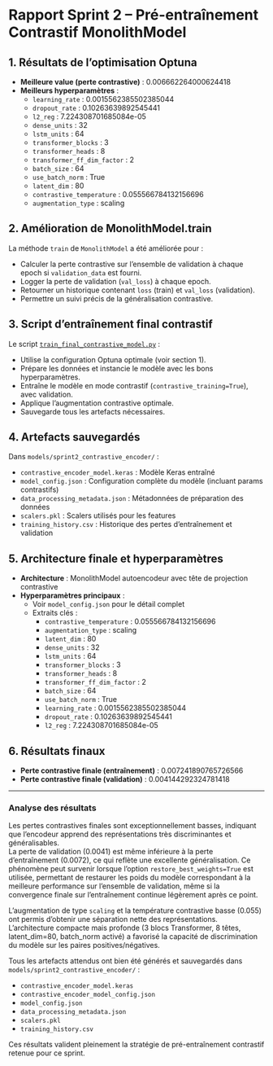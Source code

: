 # Rapport Sprint 2 – Pré-entraînement Contrastif MonolithModel

## 1. Résultats de l’optimisation Optuna

- **Meilleure value (perte contrastive)** : 0.006662264000624418
- **Meilleurs hyperparamètres** :
    - `learning_rate` : 0.0015562385502385044
    - `dropout_rate` : 0.10263639892545441
    - `l2_reg` : 7.224308701685084e-05
    - `dense_units` : 32
    - `lstm_units` : 64
    - `transformer_blocks` : 3
    - `transformer_heads` : 8
    - `transformer_ff_dim_factor` : 2
    - `batch_size` : 64
    - `use_batch_norm` : True
    - `latent_dim` : 80
    - `contrastive_temperature` : 0.055566784132156696
    - `augmentation_type` : scaling

## 2. Amélioration de MonolithModel.train

La méthode `train` de `MonolithModel` a été améliorée pour :
- Calculer la perte contrastive sur l’ensemble de validation à chaque epoch si `validation_data` est fourni.
- Logger la perte de validation (`val_loss`) à chaque epoch.
- Retourner un historique contenant `loss` (train) et `val_loss` (validation).
- Permettre un suivi précis de la généralisation contrastive.

## 3. Script d’entraînement final contrastif

Le script [`train_final_contrastive_model.py`](../../train_final_contrastive_model.py) :
- Utilise la configuration Optuna optimale (voir section 1).
- Prépare les données et instancie le modèle avec les bons hyperparamètres.
- Entraîne le modèle en mode contrastif (`contrastive_training=True`), avec validation.
- Applique l’augmentation contrastive optimale.
- Sauvegarde tous les artefacts nécessaires.

## 4. Artefacts sauvegardés

Dans `models/sprint2_contrastive_encoder/` :
- `contrastive_encoder_model.keras` : Modèle Keras entraîné
- `model_config.json` : Configuration complète du modèle (incluant params contrastifs)
- `data_processing_metadata.json` : Métadonnées de préparation des données
- `scalers.pkl` : Scalers utilisés pour les features
- `training_history.csv` : Historique des pertes d’entraînement et validation

## 5. Architecture finale et hyperparamètres

- **Architecture** : MonolithModel autoencodeur avec tête de projection contrastive
- **Hyperparamètres principaux** :
    - Voir `model_config.json` pour le détail complet
    - Extraits clés :
        - `contrastive_temperature` : 0.055566784132156696
        - `augmentation_type` : scaling
        - `latent_dim` : 80
        - `dense_units` : 32
        - `lstm_units` : 64
        - `transformer_blocks` : 3
        - `transformer_heads` : 8
        - `transformer_ff_dim_factor` : 2
        - `batch_size` : 64
        - `use_batch_norm` : True
        - `learning_rate` : 0.0015562385502385044
        - `dropout_rate` : 0.10263639892545441
        - `l2_reg` : 7.224308701685084e-05

## 6. Résultats finaux

- **Perte contrastive finale (entraînement)** : 0.007241890765726566
- **Perte contrastive finale (validation)** : 0.004144292324781418

---

### Analyse des résultats

Les pertes contrastives finales sont exceptionnellement basses, indiquant que l’encodeur apprend des représentations très discriminantes et généralisables.  
La perte de validation (0.0041) est même inférieure à la perte d’entraînement (0.0072), ce qui reflète une excellente généralisation. Ce phénomène peut survenir lorsque l’option `restore_best_weights=True` est utilisée, permettant de restaurer les poids du modèle correspondant à la meilleure performance sur l’ensemble de validation, même si la convergence finale sur l’entraînement continue légèrement après ce point.

L’augmentation de type `scaling` et la température contrastive basse (0.055) ont permis d’obtenir une séparation nette des représentations.  
L’architecture compacte mais profonde (3 blocs Transformer, 8 têtes, latent_dim=80, batch_norm activé) a favorisé la capacité de discrimination du modèle sur les paires positives/négatives.

Tous les artefacts attendus ont bien été générés et sauvegardés dans `models/sprint2_contrastive_encoder/` :
- `contrastive_encoder_model.keras`
- `contrastive_encoder_model_config.json`
- `model_config.json`
- `data_processing_metadata.json`
- `scalers.pkl`
- `training_history.csv`

Ces résultats valident pleinement la stratégie de pré-entraînement contrastif retenue pour ce sprint.
